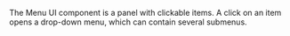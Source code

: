 The Menu UI component is&nbsp;a&nbsp;panel with clickable items. A&nbsp;click on&nbsp;an&nbsp;item opens a&nbsp;drop-down menu, which can contain several submenus.